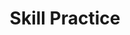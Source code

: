 ---
title: Skill Practice

source:
- title: Common Core Basics
  subject: Social Studies
  chapter: 5
  toc_type: Lesson Review
  toc_number: 5.7
  pages: 218 - 223

questions:
  - excerpt: 1
    text: >
      Three friends have opened a sandwich shop. They work together to manage and run the shop. Each person takes orders, makes sandwiches, and rings up sales. Customers compliment the managers on the food, but they complain about slow service.
  - number: 1
    text: How can the three sandwich shop owners improve their productivity?
    choice:
      - option: blank
    answer:
      - text: 
  - number: 2
    text: Which is the best synonym for productivity?
    choice:
      - option: A
        text: production
      - option: B
        text: output
      - option: C
        text: efficiency
      - option: D
        text: interdependence
    answer:
      - option: 
        text: 
  - number: 3
    text: In an economic transaction, which people are interdependent?
    choice:
      - option: A
        text: the manufacturer and seller
      - option: B
        text: the buyer and manufacturer
      - option: C
        text: the seller and buyer
      - option: D
        text: all of the above
    answer:
      - option: 
        text: 
        
layout: cc_review
---